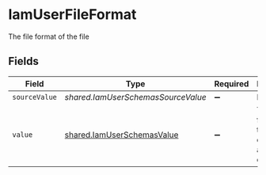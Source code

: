 # IamUserFileFormat

The file format of the file


## Fields

| Field                                                                           | Type                                                                            | Required                                                                        | Description                                                                     | Example                                                                         |
| ------------------------------------------------------------------------------- | ------------------------------------------------------------------------------- | ------------------------------------------------------------------------------- | ------------------------------------------------------------------------------- | ------------------------------------------------------------------------------- |
| `sourceValue`                                                                   | *shared.IamUserSchemasSourceValue*                                              | :heavy_minus_sign:                                                              | N/A                                                                             | abc                                                                             |
| `value`                                                                         | [shared.IamUserSchemasValue](../../../sdk/models/shared/iamuserschemasvalue.md) | :heavy_minus_sign:                                                              | The file format of the file, expressed as a file extension                      | pdf                                                                             |